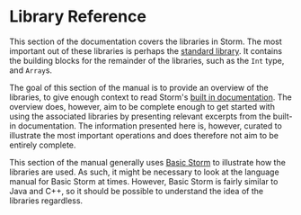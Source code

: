 Library Reference
=================

This section of the documentation covers the libraries in Storm. The most important out of these
libraries is perhaps the [standard library](md:Standard_Library). It contains the building blocks
for the remainder of the libraries, such as the `Int` type, and `Array`s.

The goal of this section of the manual is to provide an overview of the libraries, to give enough
context to read Storm's [built in documentation](md:/Getting_Started/Running_Storm/Getting_Help).
The overview does, however, aim to be complete enough to get started with using the associated
libraries by presenting relevant excerpts from the built-in documentation. The information presented
here is, however, curated to illustrate the most important operations and does therefore not aim to
be entirely complete.

This section of the manual generally uses [Basic Storm](md:/Language_Reference/Basic_Storm) to
illustrate how the libraries are used. As such, it might be necessary to look at the language manual
for Basic Storm at times. However, Basic Storm is fairly similar to Java and C++, so it should be
possible to understand the idea of the libraries regardless.
